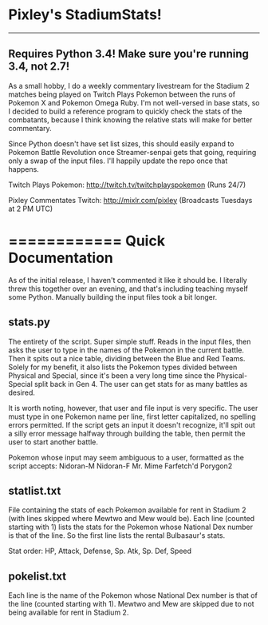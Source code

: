 Pixley's StadiumStats!
============

------------
Requires Python 3.4!  Make sure you're running 3.4, not 2.7!
------------

As a small hobby, I do a weekly commentary livestream for the Stadium 2 matches being played on Twitch Plays Pokemon between the runs of Pokemon X and Pokemon Omega Ruby.  I'm not well-versed in base stats, so I decided to build a reference program to quickly check the stats of the combatants, because I think knowing the relative stats will make for better commentary.

Since Python doesn't have set list sizes, this should easily expand to Pokemon Battle Revolution once Streamer-senpai gets that going, requiring only a swap of the input files.  I'll happily update the repo once that happens.

Twitch Plays Pokemon: http://twitch.tv/twitchplayspokemon (Runs 24/7)
  
Pixley Commentates Twitch: http://mixlr.com/pixley (Broadcasts Tuesdays at 2 PM UTC)

============
Quick Documentation
============

As of the initial release, I haven't commented it like it should be.  I literally threw this together over an evening, and that's including teaching myself some Python.  Manually building the input files took a bit longer.

stats.py
------------
The entirety of the script.  Super simple stuff.  Reads in the input files, then asks the user to type in the names of the Pokemon in the current battle.  Then it spits out a nice table, dividing between the Blue and Red Teams.  Solely for my benefit, it also lists the Pokemon types divided between Physical and Special, since it's been a very long time since the Physical-Special split back in Gen 4.  The user can get stats for as many battles as desired.

It is worth noting, however, that user and file input is very specific.  The user must type in one Pokemon name per line, first letter capitalized, no spelling errors permitted.  If the script gets an input it doesn't recognize, it'll spit out a silly error message halfway through building the table, then permit the user to start another battle.

Pokemon whose input may seem ambiguous to a user, formatted as the script accepts:
Nidoran-M
Nidoran-F
Mr. Mime
Farfetch'd
Porygon2

statlist.txt
------------
File containing the stats of each Pokemon available for rent in Stadium 2 (with lines skipped where Mewtwo and Mew would be).  Each line (counted starting with 1) lists the stats for the Pokemon whose National Dex number is that of the line.  So the first line lists the rental Bulbasaur's stats.

Stat order: HP, Attack, Defense, Sp. Atk, Sp. Def, Speed

pokelist.txt
------------
Each line is the name of the Pokemon whose National Dex number is that of the line (counted starting with 1).  Mewtwo and Mew are skipped due to not being available for rent in Stadium 2.

